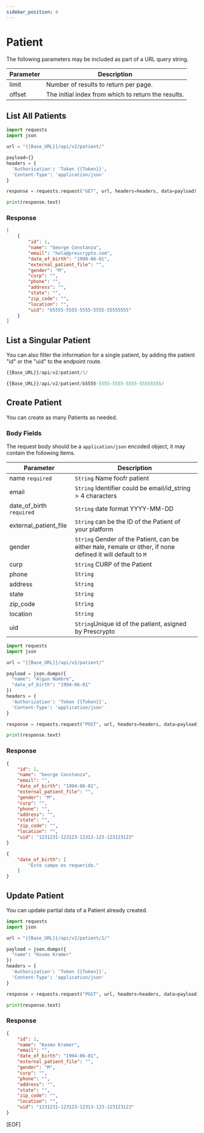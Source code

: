 ```yaml
---
sidebar_position: 4
---
```


# Patient

The following parameters may be included as part of a URL query string.


|Parameter	| Description|
|--|--|
|limit	|Number of results to return per page.|
|offset|	The initial index from which to return the results.|

## List All Patients

```python title="GET /api/v2/patient"
import requests
import json

url = "{{Base_URL}}/api/v2/patient/"

payload={}
headers = {
  'Authorization': 'Token {{Token}}',
  'Content-Type': 'application/json'
}

response = requests.request("GET", url, headers=headers, data=payload)

print(response.text)
```

### Response
```json title="[StatusCode: 200] "
[
    {
        "id": 1,
        "name": "George Constanza",
        "email": "hola@prescrypto.com",
        "date_of_birth": "1990-06-01",
        "external_patient_file": "",
        "gender": "M",
        "curp": "",
        "phone": "",
        "address": "",
        "state": "",
        "zip_code": "",
        "location": "",
        "uid": "b5555-5555-5555-5555-55555555"
    }
]
```

## List a Singular Patient

You can also filter the information for a single patient, by adding the patient "id" or the "uid" to the endpoint route.

```python title="GET /api/v2/patient/{{Patient_ID}}"
{{Base_URL}}/api/v2/patient/1/
```
```python title="GET /api/v2/patient/{{Patient_uID}}"
{{Base_URL}}/api/v2/patient/b5555-5555-5555-5555-55555555/
```


## Create Patient
You can create as many Patients as needed.

### Body Fields
The request body should be a `application/json` encoded object, it may contain the following items.

|Parameter| Description|
|---|---|
|name `required`|`String` Name foofr patient|
|email|	`String` Identifier could be email/id_string > 4 characters|
|date_of_birth `required`|	`String` date format YYYY-MM-DD|
|external_patient_file|`String` can be the ID of the Patient of your platform|
|gender|`String` Gender of the Patient, can be either `M`ale, `F`emale or `O`ther, if none defined it will default to `M`|
|curp|	`String` CURP of the Patient|
|phone|	`String`|
|address|`String`	|
|state|	`String`|
|zip_code|`String`	|
|location|`String`	|
|uid|`String`Unique id of the patient, asigned by Prescrypto|


```python title="POST /api/v2/patient/"
import requests
import json

url = "{{Base_URL}}/api/v2/patient/"

payload = json.dumps({
  "name": "Algun Nombre",
  "date_of_birth": "1994-06-01"
})
headers = {
  'Authorization': 'Token {{Token}}',
  'Content-Type': 'application/json'
}

response = requests.request("POST", url, headers=headers, data=payload)

print(response.text)
```

### Response

```json title="[StatusCode: 201] The Patient has been created successfully"
{
    "id": 1,
    "name": "George Constanza",
    "email": "",
    "date_of_birth": "1994-06-01",
    "external_patient_file": "",
    "gender": "M",
    "curp": "",
    "phone": "",
    "address": "",
    "state": "",
    "zip_code": "",
    "location": "",
    "uid": "1231231-123123-12313-123-123123123"
}
```

```json title="[Error: 400] The required field date_of_birth is missing"
{
    "date_of_birth": [
        "Este campo es requerido."
    ]
}
```




## Update Patient
You can update partial data of a Patient already created.


```python title="PATCH /api/v2/patient/{{patient_ID}}"
import requests
import json

url = "{{Base_URL}}/api/v2/patient/1/"

payload = json.dumps({
  "name": "Kosmo Kramer"
})
headers = {
  'Authorization': 'Token {{Token}}',
  'Content-Type': 'application/json'
}

response = requests.request("POST", url, headers=headers, data=payload)

print(response.text)
```

### Response
```json title="[StatusCode: 202] The Medic has been updated successfully"
{
    "id": 1,
    "name": "Kosmo Kramer",
    "email": "",
    "date_of_birth": "1994-06-01",
    "external_patient_file": "",
    "gender": "M",
    "curp": "",
    "phone": "",
    "address": "",
    "state": "",
    "zip_code": "",
    "location": "",
    "uid": "1231231-123123-12313-123-123123123"
}
```

[EOF]